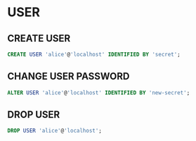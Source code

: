 # USER

## CREATE USER

```sql
CREATE USER 'alice'@'localhost' IDENTIFIED BY 'secret';
```

## CHANGE USER PASSWORD

```sql
ALTER USER 'alice'@'localhost' IDENTIFIED BY 'new-secret';
```

## DROP USER

```sql
DROP USER 'alice'@'localhost';
```
